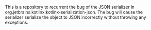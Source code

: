 This is a repository to recurrent the bug of the JSON serializer in org.jetbrains.kotlinx:kotlinx-serialization-json.
The bug will cause the serializer serialize the object to JSON incorrectly without throwing any exceptions.
